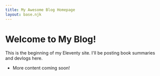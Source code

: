 ```yaml
---
title: My Awesome Blog Homepage
layout: base.njk 
---
```


# Welcome to My Blog!

This is the beginning of my Eleventy site. I'll be posting book summaries and devlogs here.

*   More content coming soon!
